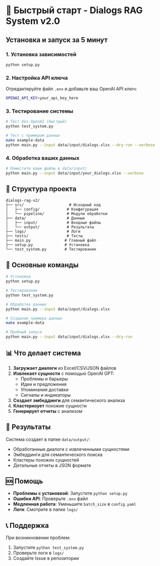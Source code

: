 # 🚀 Быстрый старт - Dialogs RAG System v2.0

## Установка и запуск за 5 минут

### 1. Установка зависимостей
```bash
python setup.py
```

### 2. Настройка API ключа
Отредактируйте файл `.env` и добавьте ваш OpenAI API ключ:
```bash
OPENAI_API_KEY=your_api_key_here
```

### 3. Тестирование системы
```bash
# Тест без OpenAI (быстрый)
python test_system.py

# Тест с примером данных
make example-data
python main.py --input data/input/dialogs.xlsx --dry-run --verbose
```

### 4. Обработка ваших данных
```bash
# Поместите ваши файлы в data/input/
python main.py --input data/input/your_dialogs.xlsx --verbose
```

## 📁 Структура проекта

```
dialogs-rag-v2/
├── src/                    # Исходный код
│   ├── config/            # Конфигурация
│   └── pipeline/          # Модули обработки
├── data/                  # Данные
│   ├── input/             # Входные файлы
│   └── output/            # Результаты
├── logs/                  # Логи
├── tests/                 # Тесты
├── main.py               # Главный файл
├── setup.py              # Установка
└── test_system.py        # Тестирование
```

## 🔧 Основные команды

```bash
# Установка
python setup.py

# Тестирование
python test_system.py

# Обработка данных
python main.py --input data/input/dialogs.xlsx

# Создание примера данных
make example-data

# Пробный запуск
python main.py --input data/input/dialogs.xlsx --dry-run
```

## 📊 Что делает система

1. **Загружает диалоги** из Excel/CSV/JSON файлов
2. **Извлекает сущности** с помощью OpenAI GPT:
   - Проблемы и барьеры
   - Идеи и предложения
   - Упоминания доставки
   - Сигналы и индикаторы
3. **Создает эмбеддинги** для семантического анализа
4. **Кластеризует** похожие сущности
5. **Генерирует отчеты** с анализом

## 🎯 Результаты

Система создает в папке `data/output/`:
- Обработанные диалоги с извлеченными сущностями
- Эмбеддинги для семантического поиска
- Кластеры похожих сущностей
- Детальные отчеты в JSON формате

## 🆘 Помощь

- **Проблемы с установкой**: Запустите `python setup.py`
- **Ошибки API**: Проверьте `.env` файл
- **Медленная работа**: Уменьшите `batch_size` в `config.yaml`
- **Логи**: Смотрите в папке `logs/`

## 📞 Поддержка

При возникновении проблем:
1. Запустите `python test_system.py`
2. Проверьте логи в `logs/`
3. Создайте Issue в репозитории
